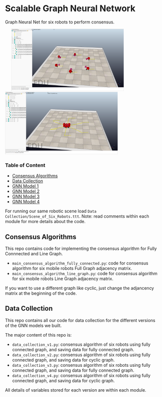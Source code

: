 # Scalable Graph Neural Network
Graph Neural Net for six robots to perform consensus.

<p float="center">
  <img src="consensus_graph1.PNG" width="370" hspace="20"/>
  <img src="consensus_graph2.PNG" width="370" /> 
</p>

### Table of Content

- [Consensus Algorithms](#Consensus%20Algorithms)
- [Data Collection](#Data%20Collection)
- [GNN Model 1](#GNN%20Model%201)
- [GNN Model 2](#GNN%20Model%202)
- [GNN Model 3](#GNN%20Model%203)
- [GNN Model 4](#GNN%20Model%204)


For running our same robotic scene load `Data Collection/Scene_of_Six_Robots.ttt`.
Note: read comments within each module for more details about the code.

## Consensus Algorithms
This repo contains code for implementing the consensus algorithm for Fully Connnected and Line Graph.

* `main_consensus_algorithm_fully_connected.py`: code for consensus algorithm for six mobile robots Full Graph adjacency matrix.
* `main_consensus_algorithm_line_graph.py`: code for consensus algorithm for six mobile robots Line Graph adjacency matrix.

If you want to use a different graph like cyclic, just change the adjancency matrix at the beginning of the code.

## Data Collection
This repo contains all our code for data collection for the different versions of the GNN models we built.

The major content of this repo is:

* `data_collection_v1.py`: consensus algorithm of six robots using fully connected graph, and saving data for fully connected graph.
* `data_collection_v2.py`: consensus algorithm of six robots using fully connected graph, and saving data for cyclic graph. 
* `data_collection_v3.py`: consensus algorithm of six robots using fully connected graph, and saving data for fully connected graph.
* `data_collection_v4.py`: consensus algorithm of six robots using fully connected graph, and saving data for cyclic graph. 

All details of variables stored for each version are within each module.